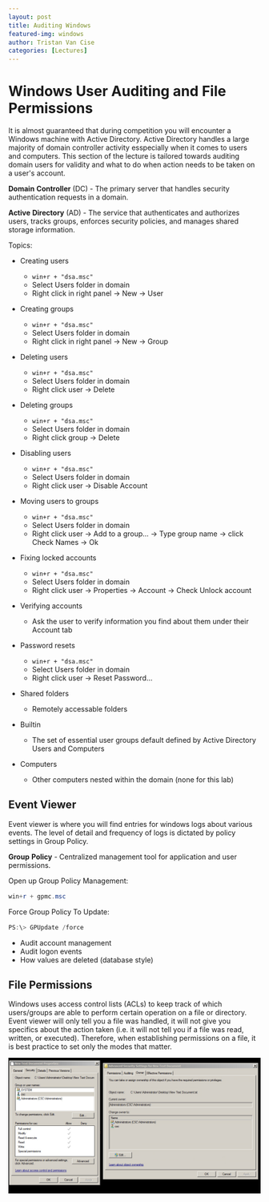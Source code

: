 ```yaml
---
layout: post
title: Auditing Windows
featured-img: windows
author: Tristan Van Cise
categories: [Lectures]
---
```

# Windows User Auditing and File Permissions

It is almost guaranteed that during competition you will encounter a Windows machine
with Active Directory. Active Directory handles a large majority of domain controller activity esspecially when it comes to users and computers. This section of the lecture is tailored towards auditing domain users for validity and what to do when action needs to be taken on a user's account.

**Domain** **Controller** (DC) - The primary server that handles security authentication requests in a domain.

**Active** **Directory** (AD) - The service that authenticates and authorizes users, tracks groups, enforces security policies, and manages shared storage information.

Topics:

* Creating users
    * ```win+r + "dsa.msc"```
    * Select Users folder in domain
    * Right click in right panel -> New -> User

* Creating groups
    * ```win+r + "dsa.msc"```
    * Select Users folder in domain
    * Right click in right panel -> New -> Group

* Deleting users
    * ```win+r + "dsa.msc"```
    * Select Users folder in domain
    * Right click user -> Delete

* Deleting groups
    * ```win+r + "dsa.msc"```
    * Select Users folder in domain
    * Right click group -> Delete

* Disabling users
    * ```win+r + "dsa.msc"```
    * Select Users folder in domain
    * Right click user -> Disable Account

* Moving users to groups
    * ```win+r + "dsa.msc"```
    * Select Users folder in domain
    * Right click user -> Add to a group... -> Type group name -> click Check Names -> Ok

* Fixing locked accounts
    * ```win+r + "dsa.msc"```
    * Select Users folder in domain
    * Right click user -> Properties -> Account -> Check Unlock account

* Verifying accounts
    * Ask the user to verify information you find about them under their Account tab

* Password resets
    * ```win+r + "dsa.msc"```
    * Select Users folder in domain
    * Right click user -> Reset Password...

* Shared folders
    * Remotely accessable folders

* Builtin
    * The set of essential user groups default defined by Active Directory Users and Computers

* Computers
    * Other computers nested within the domain (none for this lab)


## Event Viewer

Event viewer is where you will find entries for windows logs about various events. The level of detail and frequency of logs is dictated by policy settings in Group Policy.

**Group** **Policy** - Centralized management tool for application and user permissions.

Open up Group Policy Management:
```powershell
win+r + gpmc.msc
```

Force Group Policy To Update:
```powershell
PS:\> GPUpdate /force
```

* Audit account management
* Audit logon events
* How values are deleted (database style)

## File Permissions

Windows uses access control lists (ACLs) to keep track of which users/groups are able to perform certain operation on a file or directory. Event viewer will only tell
you a file was handled, it will not give you specifics about the action taken (i.e. it will not tell you if a file was read, written, or executed). Therefore, when establishing permissions on a file, it is best practice to set only the modes that matter.

![File Permissions](/assets/img/posts/filePermissions.PNG)
